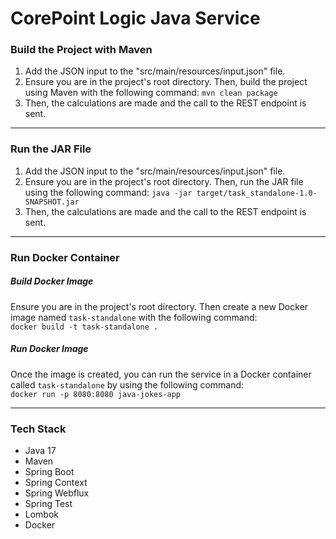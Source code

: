 # CorePoint Logic Java Service

### Build the Project with Maven

1. Add the JSON input to the "src/main/resources/input.json" file.
2. Ensure you are in the project's root directory. Then, build the project using Maven with the following command: `mvn clean package`
3. Then, the calculations are made and the call to the REST endpoint is sent.

---

### Run the JAR File

1. Add the JSON input to the "src/main/resources/input.json" file.
2. Ensure you are in the project's root directory. Then, run the JAR file using the following command: `java -jar target/task_standalone-1.0-SNAPSHOT.jar`
3. Then, the calculations are made and the call to the REST endpoint is sent.

---

### Run Docker Container

##### Build Docker Image

Ensure you are in the project's root directory. Then create a new Docker image named `task-standalone` with the following command:<br>
`docker build -t task-standalone .`

##### Run Docker Image

Once the image is created, you can run the service in a Docker container called `task-standalone` by using the following command:<br>
`docker run -p 8080:8080 java-jokes-app`

---

### Tech Stack

* Java 17
* Maven
* Spring Boot
* Spring Context
* Spring Webflux
* Spring Test
* Lombok
* Docker